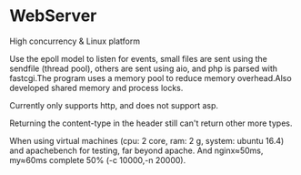 # WebServer
High concurrency &amp; Linux platform 

Use the epoll model to listen for events, small files are sent using the sendfile (thread pool), others are sent using aio, and php is parsed with fastcgi.The program uses a memory pool to reduce memory overhead.Also developed shared memory and process locks. 
  
Currently only supports http, and does not support asp. 
   
Returning the content-type in the header still can't return other more types.

When using virtual machines (cpu: 2 core, ram: 2 g, system: ubuntu 16.4) and apachebench for testing, far beyond apache. And nginx≈50ms, my≈60ms complete 50% (-c 10000,-n 20000).
